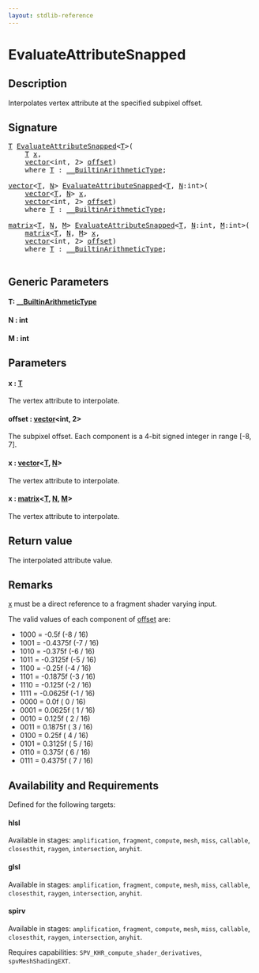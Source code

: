 ```yaml
---
layout: stdlib-reference
---
```


# EvaluateAttributeSnapped

## Description

Interpolates vertex attribute at the specified subpixel offset.



## Signature 

<pre>
<a href="evaluateattributesnapped-08h.html#typeparam-T" class="code_type">T</a> <a href="evaluateattributesnapped-08h.html">EvaluateAttributeSnapped</a>&lt;<a href="evaluateattributesnapped-08h.html#typeparam-T" class="code_type">T</a>&gt;(
    <a href="evaluateattributesnapped-08h.html#typeparam-T" class="code_type">T</a> <a href="evaluateattributesnapped-08h.html#decl-x" class="code_param">x</a>,
    <a href="../types/vector/index.html" class="code_type">vector</a>&lt;<span class="code_keyword">int</span>, 2&gt; <a href="evaluateattributesnapped-08h.html#decl-offset" class="code_param">offset</a>)
    <span class='code_keyword'>where</span> <a href="evaluateattributesnapped-08h.html#typeparam-T" class="code_type">T</a> : <a href="../interfaces/0_builtinarithmetictype-029j/index.html" class="code_type">__BuiltinArithmeticType</a>;

<a href="../types/vector/index.html" class="code_type">vector</a>&lt;<a href="evaluateattributesnapped-08h.html#typeparam-T" class="code_type">T</a>, <a href="evaluateattributesnapped-08h.html#decl-N" class="code_var">N</a>&gt; <a href="evaluateattributesnapped-08h.html">EvaluateAttributeSnapped</a>&lt;<a href="evaluateattributesnapped-08h.html#typeparam-T" class="code_type">T</a>, <a href="evaluateattributesnapped-08h.html#decl-N" class="code_var">N</a>:<span class="code_keyword">int</span>&gt;(
    <a href="../types/vector/index.html" class="code_type">vector</a>&lt;<a href="evaluateattributesnapped-08h.html#typeparam-T" class="code_type">T</a>, <a href="evaluateattributesnapped-08h.html#decl-N" class="code_var">N</a>&gt; <a href="evaluateattributesnapped-08h.html#decl-x" class="code_param">x</a>,
    <a href="../types/vector/index.html" class="code_type">vector</a>&lt;<span class="code_keyword">int</span>, 2&gt; <a href="evaluateattributesnapped-08h.html#decl-offset" class="code_param">offset</a>)
    <span class='code_keyword'>where</span> <a href="evaluateattributesnapped-08h.html#typeparam-T" class="code_type">T</a> : <a href="../interfaces/0_builtinarithmetictype-029j/index.html" class="code_type">__BuiltinArithmeticType</a>;

<a href="../types/matrix/index.html" class="code_type">matrix</a>&lt;<a href="evaluateattributesnapped-08h.html#typeparam-T" class="code_type">T</a>, <a href="evaluateattributesnapped-08h.html#decl-N" class="code_var">N</a>, <a href="evaluateattributesnapped-08h.html#decl-M" class="code_var">M</a>&gt; <a href="evaluateattributesnapped-08h.html">EvaluateAttributeSnapped</a>&lt;<a href="evaluateattributesnapped-08h.html#typeparam-T" class="code_type">T</a>, <a href="evaluateattributesnapped-08h.html#decl-N" class="code_var">N</a>:<span class="code_keyword">int</span>, <a href="evaluateattributesnapped-08h.html#decl-M" class="code_var">M</a>:<span class="code_keyword">int</span>&gt;(
    <a href="../types/matrix/index.html" class="code_type">matrix</a>&lt;<a href="evaluateattributesnapped-08h.html#typeparam-T" class="code_type">T</a>, <a href="evaluateattributesnapped-08h.html#decl-N" class="code_var">N</a>, <a href="evaluateattributesnapped-08h.html#decl-M" class="code_var">M</a>&gt; <a href="evaluateattributesnapped-08h.html#decl-x" class="code_param">x</a>,
    <a href="../types/vector/index.html" class="code_type">vector</a>&lt;<span class="code_keyword">int</span>, 2&gt; <a href="evaluateattributesnapped-08h.html#decl-offset" class="code_param">offset</a>)
    <span class='code_keyword'>where</span> <a href="evaluateattributesnapped-08h.html#typeparam-T" class="code_type">T</a> : <a href="../interfaces/0_builtinarithmetictype-029j/index.html" class="code_type">__BuiltinArithmeticType</a>;

</pre>

## Generic Parameters

####  <a id="typeparam-T"></a>T: [\_\_BuiltinArithmeticType](../interfaces/0_builtinarithmetictype-029j/index.html)
####  <a id="decl-N"></a>N  : int
####  <a id="decl-M"></a>M  : int

## Parameters

####  <a id="decl-x"></a>x  : [T](evaluateattributesnapped-08h.html#typeparam-T)
The vertex attribute to interpolate.

####  <a id="decl-offset"></a>offset  : [vector](../types/vector/index.html)\<int, 2\>
The subpixel offset. Each component is a 4-bit signed integer in range [-8, 7].

####  <a id="decl-x"></a>x  : [vector](../types/vector/index.html)\<[T](../types/vector/index.html#typeparam-T), [N](../types/vector/index.html#decl-N)\>
The vertex attribute to interpolate.

####  <a id="decl-x"></a>x  : [matrix](../types/matrix/index.html)\<[T](.html), [N](../types/matrix/index.html#decl-N), [M](../types/matrix/index.html#decl-M)\>
The vertex attribute to interpolate.


## Return value
The interpolated attribute value.

## Remarks
<span class='code'><a href="evaluateattributesnapped-08h.html#decl-x" class="code_param">x</a></span> must be a direct reference to a fragment shader varying input.

The valid values of each component of <span class='code'><a href="evaluateattributesnapped-08h.html#decl-offset" class="code_param">offset</a></span> are:

- 1000 = -0.5f (-8 / 16)
- 1001 = -0.4375f (-7 / 16)
- 1010 = -0.375f (-6 / 16)
- 1011 = -0.3125f (-5 / 16)
- 1100 = -0.25f (-4 / 16)
- 1101 = -0.1875f (-3 / 16)
- 1110 = -0.125f (-2 / 16)
- 1111 = -0.0625f (-1 / 16)
- 0000 = 0.0f ( 0 / 16)
- 0001 = 0.0625f ( 1 / 16)
- 0010 = 0.125f ( 2 / 16)
- 0011 = 0.1875f ( 3 / 16)
- 0100 = 0.25f ( 4 / 16)
- 0101 = 0.3125f ( 5 / 16)
- 0110 = 0.375f ( 6 / 16)
- 0111 = 0.4375f ( 7 / 16)


## Availability and Requirements

Defined for the following targets:

#### hlsl
Available in stages: `amplification`, `fragment`, `compute`, `mesh`, `miss`, `callable`, `closesthit`, `raygen`, `intersection`, `anyhit`.

#### glsl
Available in stages: `amplification`, `fragment`, `compute`, `mesh`, `miss`, `callable`, `closesthit`, `raygen`, `intersection`, `anyhit`.

#### spirv
Available in stages: `amplification`, `fragment`, `compute`, `mesh`, `miss`, `callable`, `closesthit`, `raygen`, `intersection`, `anyhit`.

Requires capabilities: `SPV_KHR_compute_shader_derivatives`, `spvMeshShadingEXT`.


